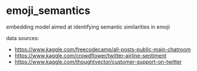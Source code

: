 # emoji_semantics
embedding model aimed at identifying semantic similarities in emoji

data sources:

 - https://www.kaggle.com/freecodecamp/all-posts-public-main-chatroom
 - https://www.kaggle.com/crowdflower/twitter-airline-sentiment
 - https://www.kaggle.com/thoughtvector/customer-support-on-twitter
